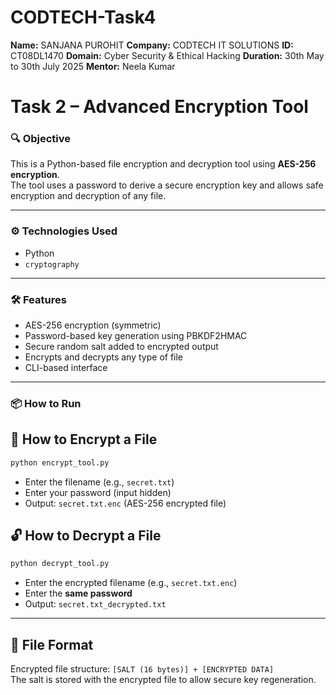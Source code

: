 # CODTECH-Task4
**Name:** SANJANA PUROHIT
**Company:** CODTECH IT SOLUTIONS
**ID:** CT08DL1470
**Domain:** Cyber Security & Ethical Hacking
**Duration:** 30th May to 30th July 2025
**Mentor:** Neela Kumar


# Task 2 – Advanced Encryption Tool

### 🔍 Objective
This is a Python-based file encryption and decryption tool using **AES-256 encryption**.  
The tool uses a password to derive a secure encryption key and allows safe encryption and decryption of any file.

---

### ⚙️ Technologies Used
- Python
- `cryptography`

---

### 🛠️ Features
- AES-256 encryption (symmetric)
- Password-based key generation using PBKDF2HMAC
- Secure random salt added to encrypted output
- Encrypts and decrypts any type of file
- CLI-based interface

---

### 📦 How to Run

## 🔐 How to Encrypt a File

```bash
python encrypt_tool.py
```
- Enter the filename (e.g., `secret.txt`)
- Enter your password (input hidden)
- Output: `secret.txt.enc` (AES-256 encrypted file)

## 🔓 How to Decrypt a File

```bash
python decrypt_tool.py
```
- Enter the encrypted filename (e.g., `secret.txt.enc`)
- Enter the **same password**
- Output: `secret.txt_decrypted.txt`

---  

## 📁 File Format
Encrypted file structure: `[SALT (16 bytes)] + [ENCRYPTED DATA]`  
The salt is stored with the encrypted file to allow secure key regeneration.
